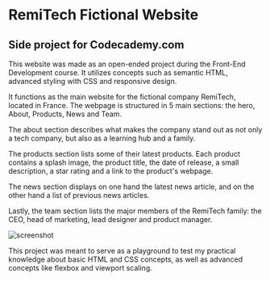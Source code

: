 # RemiTech Fictional Website

## Side project for Codecademy.com

This website was made as an open-ended project during the Front-End Development course.
It utilizes concepts such as semantic HTML, advanced styling with CSS and responsive
design.

It functions as the main website for the fictional company RemiTech, located in France.
The webpage is structured in 5 main sections: the hero, About, Products, News and Team.

The about section describes what makes the company stand out as not only a tech company,
but also as a learning hub and a family.

The products section lists some of their latest products. Each product contains a splash
image, the product title, the date of release, a small description, a star rating and a
link to the product's webpage.

The news section displays on one hand the latest news article, and on the other hand a
list of previous news articles.

Lastly, the team section lists the major members of the RemiTech family: the CEO, head
of marketing, lead designer and product manager.

![screenshot](Screenshot%202024-06-15%20at%2016.58.31.png)

This project was meant to serve as a playground to test my practical knowledge about basic HTML and CSS concepts, as well as advanced concepts like flexbox and viewport scaling.
